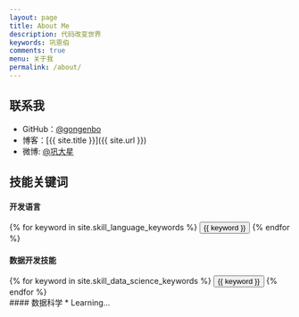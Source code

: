 ```yaml
---
layout: page
title: About Me
description: 代码改变世界
keywords: 巩恩伯
comments: true
menu: 关于我
permalink: /about/
---
```



## 联系我

* GitHub：[@gongenbo](https://github.com/gongenbo)
* 博客：[{{ site.title }}]({{ site.url }})
* 微博: [@巩大星](http://weibo.com/enbo)

## 技能关键词

#### 开发语言
<div class="btn-inline">
    {% for keyword in site.skill_language_keywords %}
    <button class="btn btn-outline" type="button">{{ keyword }}</button>
    {% endfor %}
</div>

#### 数据开发技能
<div class="btn-inline">
    {% for keyword in site.skill_data_science_keywords %}
    <button class="btn btn-outline" type="button">{{ keyword }}</button>
    {% endfor %}
</div>
#### 数据科学
* Learning...